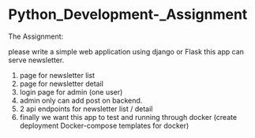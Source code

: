 # Python_Development-_Assignment
The Assignment:

please write a simple web application using django or Flask this app can serve newsletter.

1. page for newsletter list
2. page for newsletter detail
3. login page for admin (one user)
4. admin only can add post on backend.
5. 2 api endpoints for newsletter list / detail
6. finally we want this app to test and running through docker (create deployment Docker-compose templates for docker)
